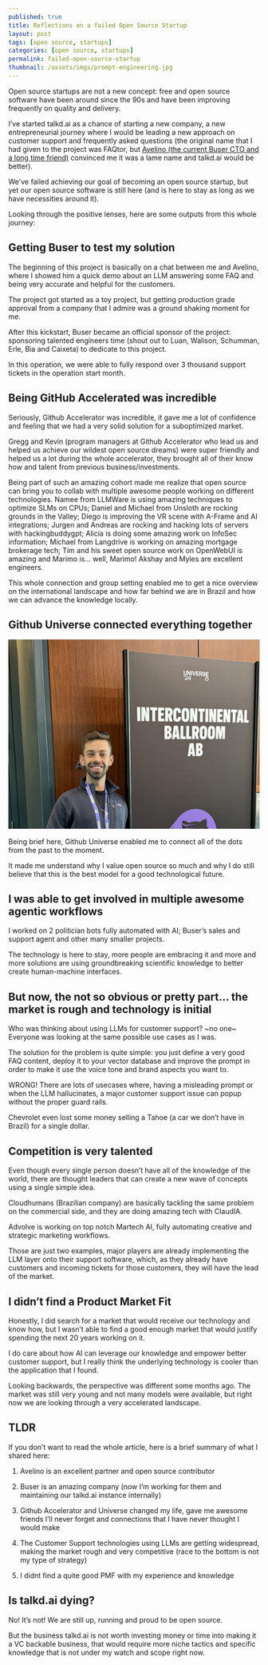 ```yaml
---
published: true
title: Reflections on a failed Open Source Startup
layout: post
tags: [open source, startups]
categories: [open source, startups]
permalink: failed-open-source-startup
thumbnail: /assets/imgs/prompt-engineering.jpg
---
```


Open source startups are not a new concept: free and open source software have been around since the 90s and have been improving frequently on quality and delivery.

I’ve started talkd.ai as a chance of starting a new company, a new entrepreneurial journey where I would be leading a new approach on customer support and frequently asked questions (the original name that I had given to the project was FAQtor, but [Avelino (the current Buser CTO and a long time friend)](https://avelino.run/) convinced me it was a lame name and talkd.ai would be better).

We've failed achieving our goal of becoming an open source startup, but yet our open source software is still here (and is here to stay as long as we have necessities around it).

Looking through the positive lenses, here are some outputs from this whole journey:

## Getting Buser to test my solution

The beginning of this project is basically on a chat between me and Avelino, where I showed him a quick demo about an LLM answering some FAQ and being very accurate and helpful for the customers.

The project got started as a toy project, but getting production grade approval from a company that I admire was a ground shaking moment for me.

After this kickstart, Buser became an official sponsor of the project: sponsoring talented engineers time (shout out to Luan, Walison, Schumman, Erle, Bia and Caixeta) to dedicate to this project.

In this operation, we were able to fully respond over 3 thousand support tickets in the operation start month.

## Being GitHub Accelerated was incredible

Seriously, Github Accelerator was incredible, it gave me a lot of confidence and feeling that we had a very solid solution for a suboptimized market.

Gregg and Kevin (program managers at Github Accelerator who lead us and helped us achieve our wildest open source dreams) were super friendly and helped us a lot during the whole accelerator, they brought all of their know how and talent from previous business/investments.

Being part of such an amazing cohort made me realize that open source can bring you to collab with multiple awesome people working on different technologies. Namee from LLMWare is using amazing techniques to optimize SLMs on CPUs; Daniel and Michael from Unsloth are rocking grounds in the Valley; Diego is improving the VR scene with A-Frame and AI integrations; Jurgen and Andreas are rocking and hacking lots of servers with hackingbuddygpt; Alicia is doing some amazing work on InfoSec information; Michael from Langdrive is working on amazing mortgage brokerage tech; Tim and his sweet open source work on OpenWebUI is amazing and Marimo is… well, Marimo! Akshay and Myles are excellent engineers.

This whole connection and group setting enabled me to get a nice overview on the international landscape and how far behind we are in Brazil and how we can advance the knowledge locally.

## Github Universe connected everything together

<img src="/assets/imgs/github-universe.jpg" alt="Me on the entrance to GitHub Universe">

Being brief here, Github Universe enabled me to connect all of the dots from the past to the moment.

It made me understand why I value open source so much and why I do still believe that this is the best model for a good technological future.

## I was able to get involved in multiple awesome agentic workflows

I worked on 2 politician bots fully automated with AI; Buser’s sales and support agent and other many smaller projects.

The technology is here to stay, more people are embracing it and more and more solutions are using groundbreaking scientific knowledge to better create human-machine interfaces.

## But now, the not so obvious or pretty part… the market is rough and technology is initial

Who was thinking about using LLMs for customer support? ~no one~ Everyone was looking at the same possible use cases as I was.

The solution for the problem is quite simple: you just define a very good FAQ content, deploy it to your vector database and improve the prompt in order to make it use the voice tone and brand aspects you want to.

WRONG! There are lots of usecases where, having a misleading prompt or when the LLM hallucinates, a major customer support issue can popup without the proper guard rails.

Chevrolet even lost some money selling a Tahoe (a car we don’t have in Brazil) for a single dollar.
## Competition is very talented

Even though every single person doesn’t have all of the knowledge of the world, there are thought leaders that can create a new wave of concepts using a single simple idea.

Cloudhumans (Brazilian company) are basically tackling the same problem on the commercial side, and they are doing amazing tech with ClaudIA.

Advolve is working on top notch Martech AI, fully automating creative and strategic marketing workflows.

Those are just two examples, major players are already implementing the LLM layer onto their support software, which, as they already have customers and incoming tickets for those customers, they will have the lead of the market.

## I didn’t find a Product Market Fit

Honestly, I did search for a market that would receive our technology and know how, but I wasn’t able to find a good enough market that would justify spending the next 20 years working on it.

I do care about how AI can leverage our knowledge and empower better customer support, but I really think the underlying technology is cooler than the application that I found.

Looking backwards, the perspective was different some months ago. The market was still very young and not many models were available, but right now we are looking through a very accelerated landscape.

## TLDR

If you don’t want to read the whole article, here is a brief summary of what I shared here:

1) Avelino is an excellent partner and open source contributor

2) Buser is an amazing company (now I’m working for them and maintaining our talkd.ai instance internally)

3) Github Accelerator and Universe changed my life, gave me awesome friends I’ll never forget and connections that I have never thought I would make

4) The Customer Support technologies using LLMs are getting widespread, making the market rough and very competitive (race to the bottom is not my type of strategy)

5) I didnt find a quite good PMF with my experience and knowledge

## Is talkd.ai dying?

No! It’s not! We are still up, running and proud to be open source.

But the business talkd.ai is not worth investing money or time into making it a VC backable business, that would require more niche tactics and specific knowledge that is not under my watch and scope right now.
